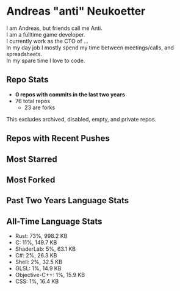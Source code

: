 
# Andreas "anti" Neukoetter

I am Andreas, but friends call me Anti.  
I am a fulltime game developer.  
I currently work as the CTO of ...  
In my day job I mostly spend my time between meetings/calls, and spreadsheets.  
In my spare time I love to code.  

## Repo Stats
- **0 repos with commits in the last two years**
- 76 total repos
  - 23 are forks

This excludes archived, disabled, empty, and private repos.

## Repos with Recent Pushes


## Most Starred


## Most Forked


## Past Two Years Language Stats


## All-Time Language Stats
- Rust: 73%, 998.2 KB
- C: 11%, 149.7 KB
- ShaderLab: 5%, 63.1 KB
- C#: 2%, 26.3 KB
- Shell: 2%, 32.5 KB
- GLSL: 1%, 14.9 KB
- Objective-C++: 1%, 15.9 KB
- CSS: 1%, 16.4 KB

